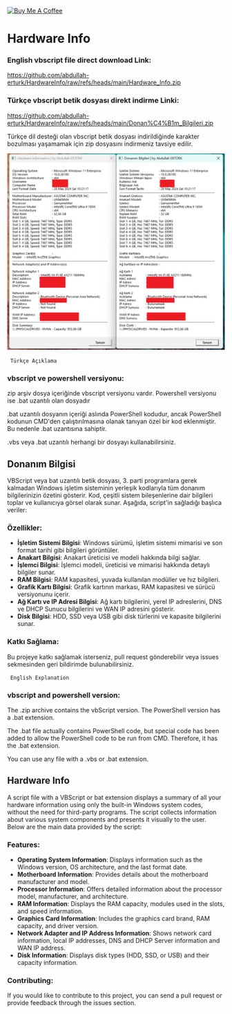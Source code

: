 <a href="https://buymeacoffee.com/abdullaherturk" target="_blank"><img src="https://cdn.buymeacoffee.com/buttons/v2/default-yellow.png" alt="Buy Me A Coffee" style="height: 60px !important;width: 217px !important;" ></a>

# Hardware Info

### English vbscript file direct download Link:
https://github.com/abdullah-erturk/HardwareInfo/raw/refs/heads/main/Hardware_Info.zip

### Türkçe vbscript betik dosyası direkt indirme Linki:
https://github.com/abdullah-erturk/HardwareInfo/raw/refs/heads/main/Donan%C4%B1m_Bilgileri.zip

Türkçe dil desteği olan vbscript betik dosyası indirildiğinde karakter bozulması yaşamamak için zip dosyasını indirmeniz tavsiye edilir.

![sample](https://github.com/abdullah-erturk/HardwareInfo/blob/main/preview.png)

     Türkçe Açıklama

### vbscript ve powershell versiyonu:
zip arşiv dosya içeriğinde vbscript versiyonu vardır. Powershell versiyonu ise .bat uzantılı olan dosyadır

.bat uzantılı dosyanın içeriği aslında PowerShell kodudur, ancak PowerShell kodunun CMD'den çalıştırılmasına olanak tanıyan özel bir kod eklenmiştir. Bu nedenle .bat uzantısına sahiptir.

.vbs veya .bat uzantılı herhangi bir dosyayı kullanabilirsiniz.

## Donanım Bilgisi 
VBScript veya bat uzantılı betik dosyası,  3. parti programlara gerek kalmadan Windows işletim sisteminin yerleşik kodlarıyla tüm donanım bilgilerinizin özetini gösterir. Kod, çeşitli sistem bileşenlerine dair bilgileri toplar ve kullanıcıya görsel olarak sunar. Aşağıda, script'in sağladığı başlıca veriler:

### Özellikler:
- **İşletim Sistemi Bilgisi**: Windows sürümü, işletim sistemi mimarisi ve son format tarihi gibi bilgileri görüntüler.
- **Anakart Bilgisi**: Anakart üreticisi ve modeli hakkında bilgi sağlar.
- **İşlemci Bilgisi**: İşlemci modeli, üreticisi ve mimarisi hakkında detaylı bilgiler sunar.
- **RAM Bilgisi**: RAM kapasitesi, yuvada kullanılan modüller ve hız bilgileri.
- **Grafik Kartı Bilgisi**: Grafik kartının markası, RAM kapasitesi ve sürücü versiyonunu içerir.
- **Ağ Kartı ve IP Adresi Bilgisi**: Ağ kartı bilgilerini, yerel IP adreslerini, DNS ve DHCP Sunucu bilgilerini ve WAN IP adresini gösterir.
- **Disk Bilgisi**: HDD, SSD veya USB gibi disk türlerini ve kapasite bilgilerini sunar.

### Katkı Sağlama:
Bu projeye katkı sağlamak isterseniz, pull request gönderebilir veya issues sekmesinden geri bildirimde bulunabilirsiniz.


     English Explanation

### vbscript and powershell version:
The .zip archive contains the vbScript version. The PowerShell version has a .bat extension.

The .bat file actually contains PowerShell code, but special code has been added to allow the PowerShell code to be run from CMD. Therefore, it has the .bat extension.

You can use any file with a .vbs or .bat extension.  

## Hardware Info  
A script file with a VBScript or bat extension displays a summary of all your hardware information using only the built-in Windows system codes, without the need for third-party programs. The script collects information about various system components and presents it visually to the user. Below are the main data provided by the script:

### Features:
- **Operating System Information**: Displays information such as the Windows version, OS architecture, and the last format date.
- **Motherboard Information**: Provides details about the motherboard manufacturer and model.
- **Processor Information**: Offers detailed information about the processor model, manufacturer, and architecture.
- **RAM Information**: Displays the RAM capacity, modules used in the slots, and speed information.
- **Graphics Card Information**: Includes the graphics card brand, RAM capacity, and driver version.
- **Network Adapter and IP Address Information**: Shows network card information, local IP addresses, DNS and DHCP Server information and WAN IP address.
- **Disk Information**: Displays disk types (HDD, SSD, or USB) and their capacity information.

### Contributing:
If you would like to contribute to this project, you can send a pull request or provide feedback through the issues section.
